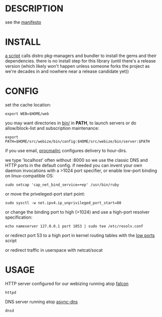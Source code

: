 # DESCRIPTION
 see the [manifesto](LINKS.md)

# INSTALL
[a script](INSTALL.sh) calls distro pkg-managers and bundler to install the gems and their dependencies. there is no install step for this library (until there's a release version (which likely won't happen unless someone forks the project as we're decades in and nowhere near a release candidate yet))

# CONFIG

set the cache location:

    export WEB=$HOME/web

you may want directories in [bin/](bin/) in **PATH**, to launch servers or do allow/block-list and subscription maintenance:

    export PATH=$HOME/src/webize/bin/config:$HOME/src/webize/bin/server:$PATH

if you use email, [procmailrc](config/dotfiles/.procmailrc) configures delivery to hour-dirs.

we type 'localhost' often without :8000 so we use the classic DNS and HTTP ports in the default config. if needed you can invent your own daemon invocations with a >1024 port specifier, or enable low-port binding on linux-compatible OS:

    sudo setcap 'cap_net_bind_service=+ep' /usr/bin/ruby

or move the priveleged-port start point:

    sudo sysctl -w net.ipv4.ip_unprivileged_port_start=80

or change the binding port to high (>1024) and use a high-port resolver specification:

    echo nameserver 127.0.0.1 port 1053 | sudo tee /etc/resolv.conf

or redirect port 53 to a high port in kernel routing tables with the [low ports](bin/config/network/low_ports) script

or redirect traffic in userspace with netcat/socat

# USAGE

HTTP server configured for our webizing running atop [falcon](https://github.com/socketry/falcon)

    httpd

DNS server running atop [async-dns](https://github.com/socketry/async-dns)

    dnsd
